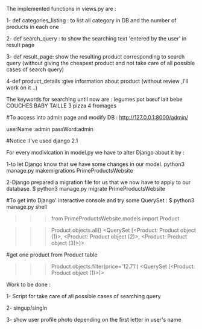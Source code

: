 
The implemented functions in views.py are :

  1- def categories_listing : to list all category in DB and the number of products in each one
  
  
  2- def search_query : to show the searching text 'entered by the user' in result page 
  
  
  3- def result_page: show the resulting product corresponding to search query (without giving the cheapest product and not take care of all possible cases of search query)
  
  
  4-def product_details :give information about product (without review ,I'll work on it ..)
  
 
The keywords for searching until now are :
legumes pot bœuf
lait bebe
COUCHES BABY TAILLE 3
pizza 4 fromages

#To access into admin page and modify DB :
http://127.0.0.1:8000/admin/

userName :admin
passWord:admin

#Notice :I've used django 2.1

For every modivication in model.py we have to alter Django about it by :


1-to let Django know that we have some changes in our model.
 python3 manage.py makemigrations PrimeProductsWebsite

2-Django	prepared a migration file for us that we now have to apply to our database.
$ python3 manage.py migrate PrimeProductsWebsite

#To get into Django' interactive console and try some QuerySet :
$ python3 manage.py shell

>>> from PrimeProductsWebsite.models import Product

>>> Product.objects.all()
<QuerySet [<Product: Product object (1)>, <Product: Product object (2)>, <Product: Product object (3)>]>

#get one product from Product table
>>> Product.objects.filter(price='12.71')
<QuerySet [<Product: Product object (1)>]>

 Work to be done :
 
 1- Script for take care of all possible cases of searching query
 
 2- singup/singIn 
 
 3- show user profile photo depending on the first letter in user's name
